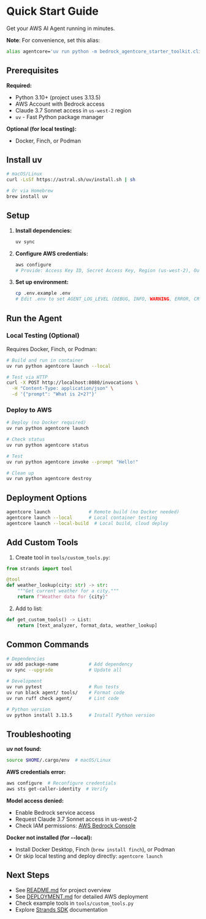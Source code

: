 # Quick Start Guide

Get your AWS AI Agent running in minutes.

**Note**: For convenience, set this alias:
```bash
alias agentcore='uv run python -m bedrock_agentcore_starter_toolkit.cli.cli'
```

## Prerequisites

**Required:**
- Python 3.10+ (project uses 3.13.5)
- AWS Account with Bedrock access
- Claude 3.7 Sonnet access in `us-west-2` region
- `uv` - Fast Python package manager

**Optional (for local testing):**
- Docker, Finch, or Podman

## Install uv

```bash
# macOS/Linux
curl -LsSf https://astral.sh/uv/install.sh | sh

# Or via Homebrew
brew install uv
```

## Setup

1. **Install dependencies:**
   ```bash
   uv sync
   ```

2. **Configure AWS credentials:**
   ```bash
   aws configure
   # Provide: Access Key ID, Secret Access Key, Region (us-west-2), Output (json)
   ```

3. **Set up environment:**
   ```bash
   cp .env.example .env
   # Edit .env to set AGENT_LOG_LEVEL (DEBUG, INFO, WARNING, ERROR, CRITICAL)
   ```

## Run the Agent

### Local Testing (Optional)

Requires Docker, Finch, or Podman:

```bash
# Build and run in container
uv run python agentcore launch --local

# Test via HTTP
curl -X POST http://localhost:8080/invocations \
  -H "Content-Type: application/json" \
  -d '{"prompt": "What is 2+2?"}'
```

### Deploy to AWS

```bash
# Deploy (no Docker required)
uv run python agentcore launch

# Check status
uv run python agentcore status

# Test
uv run python agentcore invoke --prompt "Hello!"

# Clean up
uv run python agentcore destroy
```

## Deployment Options

```bash
agentcore launch              # Remote build (no Docker needed)
agentcore launch --local      # Local container testing
agentcore launch --local-build  # Local build, cloud deploy
```

## Add Custom Tools

1. Create tool in `tools/custom_tools.py`:

```python
from strands import tool

@tool
def weather_lookup(city: str) -> str:
    """Get current weather for a city."""
    return f"Weather data for {city}"
```

2. Add to list:

```python
def get_custom_tools() -> List:
    return [text_analyzer, format_data, weather_lookup]
```

## Common Commands

```bash
# Dependencies
uv add package-name           # Add dependency
uv sync --upgrade             # Update all

# Development
uv run pytest                 # Run tests
uv run black agent/ tools/    # Format code
uv run ruff check agent/      # Lint code

# Python version
uv python install 3.13.5      # Install Python version
```

## Troubleshooting

**uv not found:**
```bash
source $HOME/.cargo/env  # macOS/Linux
```

**AWS credentials error:**
```bash
aws configure  # Reconfigure credentials
aws sts get-caller-identity  # Verify
```

**Model access denied:**
- Enable Bedrock service access
- Request Claude 3.7 Sonnet access in us-west-2
- Check IAM permissions: [AWS Bedrock Console](https://console.aws.amazon.com/bedrock/)

**Docker not installed (for --local):**
- Install Docker Desktop, Finch (`brew install finch`), or Podman
- Or skip local testing and deploy directly: `agentcore launch`

## Next Steps

- See [README.md](README.md) for project overview
- See [DEPLOYMENT.md](DEPLOYMENT.md) for detailed AWS deployment
- Check example tools in `tools/custom_tools.py`
- Explore [Strands SDK](https://github.com/strands-agents/sdk-python) documentation

